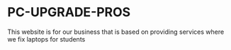 # PC-UPGRADE-PROS
This website is for our business that is based on providing services where we fix laptops for students
